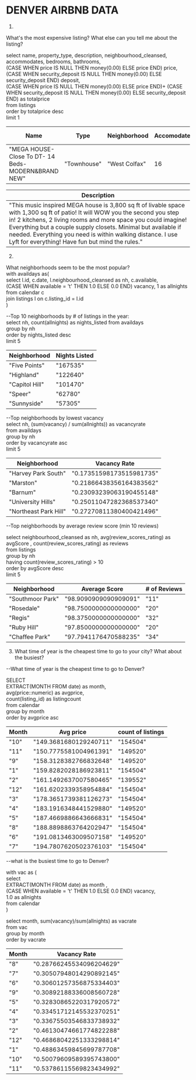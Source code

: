 # DENVER AIRBNB DATA

1) 
What's the most expensive listing? What else can you tell me about the listing?

select name, property_type, description, neighbourhood_cleansed, accommodates, bedrooms, bathrooms,  
(CASE WHEN price IS NULL THEN money(0.00) ELSE price END) price,  
(CASE WHEN security_deposit IS NULL THEN money(0.00) ELSE security_deposit END) deposit,  
(CASE WHEN price IS NULL THEN money(0.00) ELSE price END)+ (CASE WHEN security_deposit IS NULL THEN money(0.00) ELSE security_deposit END) as totalprice  
from listings  
order by totalprice desc  
limit 1    
  

| Name                                                    | Type        | Neighborhood  | Accomodates | Bedrooms | Bathrooms | Price      | Deposit   | Total Price + Deposit |
|---------------------------------------------------------|-------------|---------------|-------------|----------|-----------|------------|-----------|-----------------------|
| "MEGA HOUSE-Close To DT- 14 Beds- MODERN&amp;BRAND NEW" | "Townhouse" | "West Colfax" | 16          | 6        | 7         | $10,000.00 | $1,000.00 | $11,000.00            |
  
| Description                                                                                                                                                                                                                                                                                                                                                                       |
|-----------------------------------------------------------------------------------------------------------------------------------------------------------------------------------------------------------------------------------------------------------------------------------------------------------------------------------------------------------------------------------|
| "This music inspired MEGA house is 3,800 sq ft of livable space with 1,300 sq ft of patio! It will WOW you the second you step in! 2 kitchens, 2 living rooms and more space you could imagine! Everything but a couple supply closets. Minimal but available if needed. Everything you need is within walking distance. I use Lyft for everything! Have fun but mind the rules." |




2)   
What neighborhoods seem to be the most popular?  
with availdays as(    
select l.id, c.date, l.neighbourhood_cleansed as nh, c.available,   
	(CASE WHEN available = 't' THEN 1.0 ELSE 0.0 END) vacancy, 1 as allnights    
from calendar c  
join listings l on c.listing_id = l.id  
)  
  

--Top 10 neighborhoods by # of  listings in the year:  
select nh, count(allnights) as nights_listed from availdays  
group by nh  
order by nights_listed desc  
limit 5  

| Neighborhood   | Nights Listed |
|----------------|---------------|
| "Five Points"  | "167535"      |
| "Highland"     | "122640"      |
| "Capitol Hill" | "101470"      |
| "Speer"        | "62780"       |
| "Sunnyside"    | "57305"       |
  

--Top neighborhoods by lowest vacancy  
select nh, (sum(vacancy) / sum(allnights)) as vacancyrate  
from availdays  
group by nh  
order by vacancyrate asc  
limit 5   
  
| Neighborhood          | Vacancy Rate             |
|-----------------------|--------------------------|
| "Harvey Park South"   | "0.17351598173515981735" |
| "Marston"             | "0.21866438356164383562" |
| "Barnum"              | "0.23093239063190455148" |
| "University Hills"    | "0.25011047282368537340" |
| "Northeast Park Hill" | "0.27270811380400421496" |
  
  
  --Top neighborhoods by average review score (min 10 reviews)
  
select neighbourhood_cleansed as nh, avg(review_scores_rating) as avgScore , count(review_scores_rating) as reviews  
from listings  
group by nh  
having count(review_scores_rating) > 10  
order by avgScore desc  
limit 5  
  
| Neighborhood     | Average Score         | # of Reviews |
|------------------|-----------------------|--------------|
| "Southmoor Park" | "98.9090909090909091" | "11"         |
| "Rosedale"       | "98.7500000000000000" | "20"         |
| "Regis"          | "98.3750000000000000" | "32"         |
| "Ruby Hill"      | "97.8500000000000000" | "20"         |
| "Chaffee Park"   | "97.7941176470588235" | "34"         |
  


3) What time of year is the cheapest time to go to your city? What about the busiest?

--What time of year is the cheapest time to go to Denver?

SELECT  
EXTRACT(MONTH FROM date) as month,   
avg(price::numeric) as avgprice,   
count(listing_id) as listingcount  
from calendar  
group by month  
order by avgprice asc  

| Month | Avg price              | count of listings |
|-------|------------------------|-------------------|
| "10"  | "149.3681680129240711" | "154504"          |
| "11"  | "150.7775581004961391" | "149520"          |
| "9"   | "158.3128382766832648" | "149520"          |
| "1"   | "159.8282028186923811" | "154504"          |
| "2"   | "161.1492637007580465" | "139552"          |
| "12"  | "161.6202339358954884" | "154504"          |
| "3"   | "178.3651739381126273" | "154504"          |
| "4"   | "183.1916348441529880" | "149520"          |
| "5"   | "187.4669886643666831" | "154504"          |
| "8"   | "188.8898863764202947" | "154504"          |
| "6"   | "191.0813463009507158" | "149520"          |
| "7"   | "194.7807620502376103" | "154504"          |
  
  
  --what is the busiest time to go to Denver?
  
with vac as (  
select   
EXTRACT(MONTH FROM date) as month ,  
(CASE WHEN available = 't' THEN 1.0 ELSE 0.0 END) vacancy,  
1.0 as allnights    
from calendar  
)  
  
select month, sum(vacancy)/sum(allnights) as vacrate  
from vac  
group by month  
order by vacrate  
  
| Month | Vacancy Rate             |
|-------|--------------------------|
| "8"   | "0.28766245534096204629" |
| "7"   | "0.30507948014290892145" |
| "6"   | "0.30601257356875334403" |
| "9"   | "0.30892188336008560728" |
| "5"   | "0.32830865220317920572" |
| "4"   | "0.33451712145532370251" |
| "3"   | "0.33675503546833738932" |
| "2"   | "0.46130474661774822288" |
| "12"  | "0.46868042251333298814" |
| "1"   | "0.48863459845699787708" |
| "10"  | "0.50079609589395743800" |
| "11"  | "0.53786115569823434992" |
  
